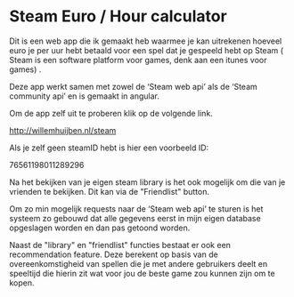 # Steam Euro / Hour calculator

Dit is een web app die ik gemaakt heb waarmee je kan uitrekenen hoeveel euro je per uur hebt betaald voor een spel dat je gespeeld hebt op Steam ( Steam is een software platform voor games, denk aan een itunes voor games) .

Deze app werkt samen met zowel de ‘Steam web api’ als de ‘Steam community api’ en is gemaakt in angular.

Om de app zelf uit te proberen klik op de volgende link.

http://willemhuijben.nl/steam

Als je zelf geen steamID hebt is hier een voorbeeld ID:

76561198011289296

Na het bekijken van je eigen steam library is het ook mogelijk om die van je vrienden te bekijken.
Dit kan via de "Friendlist" button.

Om zo min mogelijk requests naar de ‘Steam web api’ te sturen is het systeem zo gebouwd dat alle gegevens eerst in mijn eigen database opgeslagen worden en dan pas getoond worden.

Naast de "library" en "friendlist" functies bestaat er ook een recommendation feature.
Deze berekent op basis van de overeenkomstigheid van spellen die je met andere gebruikers deelt en speeltijd die hierin zit wat voor jou de beste game zou kunnen zijn om te kopen.



